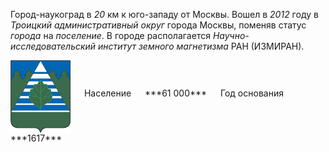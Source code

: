 <!--2021-12-05 00:36:11-->
Город-наукоград в *20* км к юго-западу от Москвы. Вошел в *2012* году в *Троицкий административный округ* города Москвы,
поменяв статус *города* на *поселение*.
В городе располагается *Научно-исследовательский институт земного магнетизма* РАН (ИЗМИРАН).

<span class="dt">
  <img src="Troitsk.png" align="middle" width="96px"> &emsp; 
<span class="dtc">
  Население &emsp; ***61 000*** &emsp;
  Год основания &emsp; ***1617***
</span>
</span>